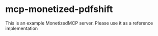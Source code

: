 # mcp-monetized-pdfshift

This is an example MonetizedMCP server. Please use it as a reference implementation

